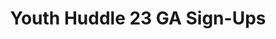 ---
title: Youth Huddle 23 GA Sign-Ups
redirect_to: https://edpuzzle.com/assignments/6368c0b2a9203d40e440275d/watch
redirect_from: 
  - /YouthHuddle23GA
  - /youthhuddle23ga
---